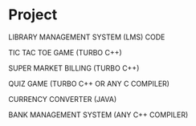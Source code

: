 # Project
LIBRARY MANAGEMENT SYSTEM (LMS) CODE 

TIC TAC TOE GAME (TURBO C++)

SUPER MARKET BILLING (TURBO C++)

QUIZ GAME (TURBO C++ OR ANY C COMPILER)

CURRENCY CONVERTER (JAVA)

BANK MANAGEMENT SYSTEM (ANY C++ COMPILER) 

